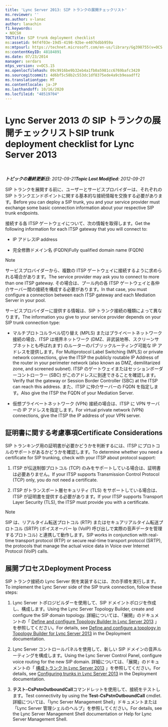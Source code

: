 ```yaml
---
title: 'Lync Server 2013: SIP トランクの展開チェックリスト'
ms.reviewer: ''
ms.author: v-lanac
author: lanachin
f1.keywords:
- NOCSH
TOCTitle: SIP trunk deployment checklist
ms:assetid: 94f4f03e-19d5-4198-92be-e4076dbb959a
ms:mtpsurl: https://technet.microsoft.com/en-us/library/Gg398755(v=OCS.15)
ms:contentKeyID: 48184891
ms.date: 07/23/2014
manager: serdars
mtps_version: v=OCS.15
ms.openlocfilehash: 09c9916be9b32eb4a1fb0a5981cc6769bafc3420
ms.sourcegitcommit: 4d6bf5c58b2c553dc1df8375ede4a9cb9eaadff2
ms.translationtype: MT
ms.contentlocale: ja-JP
ms.lasthandoff: 10/16/2020
ms.locfileid: "48519704"
---
```

# <a name="sip-trunk-deployment-checklist-for-lync-server-2013"></a><span data-ttu-id="42cd4-102">Lync Server 2013 の SIP トランクの展開チェックリスト</span><span class="sxs-lookup"><span data-stu-id="42cd4-102">SIP trunk deployment checklist for Lync Server 2013</span></span>

<div data-xmlns="http://www.w3.org/1999/xhtml">

<div class="topic" data-xmlns="http://www.w3.org/1999/xhtml" data-msxsl="urn:schemas-microsoft-com:xslt" data-cs="https://msdn.microsoft.com/">

<div data-asp="https://msdn2.microsoft.com/asp">



</div>

<div id="mainSection">

<div id="mainBody">

<span> </span>

<span data-ttu-id="42cd4-103">_**トピックの最終更新日:** 2012-09-21_</span><span class="sxs-lookup"><span data-stu-id="42cd4-103">_**Topic Last Modified:** 2012-09-21_</span></span>

<span data-ttu-id="42cd4-104">SIP トランクを展開する前に、ユーザーとサービスプロバイダーは、それぞれの SIP トランクエンドポイントに関する基本的な接続情報を交換する必要があります。</span><span class="sxs-lookup"><span data-stu-id="42cd4-104">Before you can deploy a SIP trunk, you and your service provider must exchange some basic connection information about your respective SIP trunk endpoints.</span></span>

<span data-ttu-id="42cd4-105">接続する各 ITSP ゲートウェイについて、次の情報を取得します。</span><span class="sxs-lookup"><span data-stu-id="42cd4-105">Get the following information for each ITSP gateway that you will connect to:</span></span>

  - <span data-ttu-id="42cd4-106">IP アドレス</span><span class="sxs-lookup"><span data-stu-id="42cd4-106">IP address</span></span>

  - <span data-ttu-id="42cd4-107">完全修飾ドメイン名 (FQDN)</span><span class="sxs-lookup"><span data-stu-id="42cd4-107">Fully qualified domain name (FQDN)</span></span>

<div>


> [!NOTE]  
> <span data-ttu-id="42cd4-108">サービスプロバイダーから、複数の ITSP ゲートウェイに接続するように求められる場合があります。</span><span class="sxs-lookup"><span data-stu-id="42cd4-108">The service provider may ask you to connect to more than one ITSP gateway.</span></span> <span data-ttu-id="42cd4-109">その場合は、プール内の各 ITSP ゲートウェイと各仲介サーバー間の接続を構成する必要があります。</span><span class="sxs-lookup"><span data-stu-id="42cd4-109">In that case, you must configure a connection between each ITSP gateway and each Mediation Server in your pool.</span></span>



</div>

<span data-ttu-id="42cd4-110">サービスプロバイダーに提供する情報は、SIP トランク接続の種類によって異なります。</span><span class="sxs-lookup"><span data-stu-id="42cd4-110">The information you give to your service provider depends on your SIP trunk connection type:</span></span>

  - <span data-ttu-id="42cd4-111">マルチプロトコルラベル切り替え (MPLS) またはプライベートネットワーク接続の場合、ITSP は境界ネットワーク (DMZ、非武装地帯、スクリーンサブネットとも呼ばれます) のルーターのパブリックルーティング可能な IP アドレスを提供します。</span><span class="sxs-lookup"><span data-stu-id="42cd4-111">For Multiprotocol Label Switching (MPLS) or private network connections, give the ITSP the publicly routable IP Address of the router in your perimeter network (also known as DMZ, demilitarized zone, and screened subnet).</span></span> <span data-ttu-id="42cd4-112">ITSP のゲートウェイまたはセッションボーダーコントローラー (SBC) がこのアドレスに到達できることを確認します。</span><span class="sxs-lookup"><span data-stu-id="42cd4-112">Verify that the gateway or Session Border Controller (SBC) at the ITSP can reach this address.</span></span> <span data-ttu-id="42cd4-113">また、ITSP に仲介サーバーの FQDN を指定します。</span><span class="sxs-lookup"><span data-stu-id="42cd4-113">Also give the ITSP the FQDN of your Mediation Server.</span></span>

  - <span data-ttu-id="42cd4-114">仮想プライベートネットワーク (VPN) 接続の場合は、ITSP に VPN サーバーの IP アドレスを指定します。</span><span class="sxs-lookup"><span data-stu-id="42cd4-114">For virtual private network (VPN) connections, give the ITSP the IP address of your VPN server.</span></span>

<div>

## <a name="certificate-considerations"></a><span data-ttu-id="42cd4-115">証明書に関する考慮事項</span><span class="sxs-lookup"><span data-stu-id="42cd4-115">Certificate Considerations</span></span>

<span data-ttu-id="42cd4-116">SIP トランキング用の証明書が必要かどうかを判断するには、ITSP にプロトコルのサポートがあるかどうかを確認します。</span><span class="sxs-lookup"><span data-stu-id="42cd4-116">To determine whether you need a certificate for SIP trunking, check with your ITSP about protocol support:</span></span>

1.  <span data-ttu-id="42cd4-117">ITSP が伝送制御プロトコル (TCP) のみをサポートしている場合は、証明書は必要ありません。</span><span class="sxs-lookup"><span data-stu-id="42cd4-117">If your ITSP supports Transmission Control Protocol (TCP) only, you do not need a certificate.</span></span>

2.  <span data-ttu-id="42cd4-118">ITSP がトランスポート層セキュリティ (TLS) をサポートしている場合は、ITSP が証明書を提供する必要があります。</span><span class="sxs-lookup"><span data-stu-id="42cd4-118">If your ITSP supports Transport Layer Security (TLS), the ITSP must provide you with a certificate.</span></span>

<div>


> [!NOTE]  
> <span data-ttu-id="42cd4-119">SIP は、リアルタイム転送プロトコル (RTP) またはセキュアリアルタイム転送プロトコル (SRTP) (ボイスオーバー Ip (VoIP) 呼び出しで実際の音声データを管理するプロトコル) と連携して動作します。</span><span class="sxs-lookup"><span data-stu-id="42cd4-119">SIP works in conjunction with real-time transport protocol (RTP) or secure real-time transport protocol (SRTP), the protocols that manage the actual voice data in Voice over Internet Protocol (VoIP) calls.</span></span>



</div>

</div>

<div>

## <a name="deployment-process"></a><span data-ttu-id="42cd4-120">展開プロセス</span><span class="sxs-lookup"><span data-stu-id="42cd4-120">Deployment Process</span></span>

<span data-ttu-id="42cd4-121">SIP トランク接続の Lync Server 側を実装するには、次の手順を実行します。</span><span class="sxs-lookup"><span data-stu-id="42cd4-121">To implement the Lync Server side of the SIP trunk connection, follow these steps:</span></span>

1.  <span data-ttu-id="42cd4-122">Lync Server トポロジビルダーを使用して、SIP ドメイントポロジを作成し、構成します。</span><span class="sxs-lookup"><span data-stu-id="42cd4-122">Using the Lync Server Topology Builder, create and configure the SIP domain topology.</span></span> <span data-ttu-id="42cd4-123">詳細については、「展開」のドキュメントの「 [Define and configure Topology Builder In Lync Server 2013](lync-server-2013-define-and-configure-a-topology-in-topology-builder.md) 」を参照してください。</span><span class="sxs-lookup"><span data-stu-id="42cd4-123">For details, see [Define and configure a topology in Topology Builder for Lync Server 2013](lync-server-2013-define-and-configure-a-topology-in-topology-builder.md) in the Deployment documentation.</span></span>

2.  <span data-ttu-id="42cd4-124">Lync Server コントロールパネルを使用して、新しい SIP ドメインの音声ルーティングを構成します。</span><span class="sxs-lookup"><span data-stu-id="42cd4-124">Using the Lync Server Control Panel, configure voice routing for the new SIP domain.</span></span> <span data-ttu-id="42cd4-125">詳細については、「展開」のドキュメントの「 [構成トランク In Lync Server 2013](lync-server-2013-configuring-trunks.md) 」を参照してください。</span><span class="sxs-lookup"><span data-stu-id="42cd4-125">For details, see [Configuring trunks in Lync Server 2013](lync-server-2013-configuring-trunks.md) in the Deployment documentation.</span></span>

3.  <span data-ttu-id="42cd4-126">**テスト-CsPstnOutboundCall**コマンドレットを使用して、接続をテストします。</span><span class="sxs-lookup"><span data-stu-id="42cd4-126">Test connectivity by using the **Test-CsPstnOutboundCall** cmdlet.</span></span> <span data-ttu-id="42cd4-127">詳細については、「lync Server Management Shell」ドキュメントまたは「Lync Server 管理シェルのヘルプ」を参照してください。</span><span class="sxs-lookup"><span data-stu-id="42cd4-127">For details, see the Lync Server Management Shell documentation or Help for Lync Server Management Shell.</span></span>

</div>

</div>

<span> </span>

</div>

</div>

</div>

